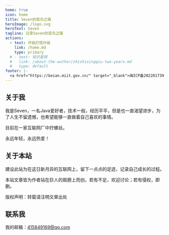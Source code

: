 ```yaml
---
home: true
icon: home
title: Seven的菜鸟之路
heroImage: /logo.svg
heroText: Seven
tagline: 记录Seven的菜鸟之路
actions:
  - text: 开始打怪升级
    link: /home.md
    type: primary
  # - text: 知识星球
  #   link: /about-the-author/zhishixingqiu-two-years.md
  #   type: default
footer: |-
  <a href="https://beian.miit.gov.cn/" target="_blank">闽ICP备2022017393号</a> | 主题: <a href="https://vuepress-theme-hope.github.io/v2/" target="_blank">VuePress Theme Hope</a>
---
```



## 关于我

我是Seven，一名Java爱好者，技术一般，经历平平，但是也一直渴望进步，为了人生不留遗憾，也希望能够一直做着自己喜欢的事情。

目前在一家互联网厂中拧螺丝。

永远年轻，永远热爱！

## 关于本站
建设此站为在这日新月异的互联网上，留下一点点的足迹，记录自己成长的过程。

本站文章皆为作者站在巨人的肩膀上而创，若有不足，欢迎讨论；若有侵权，即删。

版权声明：转载请注明文章出处

## 联系我
我的邮箱：415849169@qq.com


